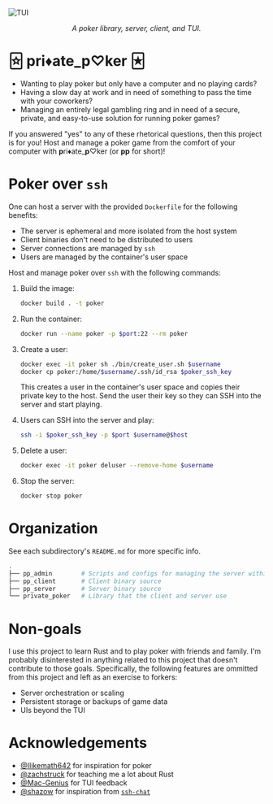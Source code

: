 ![TUI][0]

<div align="center">
    <i>A poker library, server, client, and TUI.</i>
</div>


# 🃟 pri♦ate_p♡ker 🃏︎

- Wanting to play poker but only have a computer and no playing cards?
- Having a slow day at work and in need of something to pass the time
  with your coworkers?
- Managing an entirely legal gambling ring and in need of a secure,
  private, and easy-to-use solution for running poker games?

If you answered "yes" to any of these rhetorical questions, then this project
is for you! Host and manage a poker game from the comfort of your computer
with **p**ri♦ate_**p**♡ker (or **pp** for short)!

# Poker over `ssh`

One can host a server with the provided `Dockerfile` for the following
benefits:

- The server is ephemeral and more isolated from the host system
- Client binaries don't need to be distributed to users
- Server connections are managed by `ssh`
- Users are managed by the container's user space

Host and manage poker over `ssh` with the following commands:

1. Build the image:
   
   ```bash
   docker build . -t poker
   ```

2. Run the container:

   ```bash
   docker run --name poker -p $port:22 --rm poker
   ```

3. Create a user:

   ```bash
   docker exec -it poker sh ./bin/create_user.sh $username
   docker cp poker:/home/$username/.ssh/id_rsa $poker_ssh_key
   ```

   This creates a user in the container's user space and copies
   their private key to the host. Send the user their key so they
   can SSH into the server and start playing.

4. Users can SSH into the server and play:

   ```bash
   ssh -i $poker_ssh_key -p $port $username@$host
   ```

5. Delete a user:

   ```bash
   docker exec -it poker deluser --remove-home $username
   ```

6. Stop the server:

   ```bash
   docker stop poker
   ```

# Organization

See each subdirectory's `README.md` for more specific info.

```bash
.
├── pp_admin        # Scripts and configs for managing the server within Docker
├── pp_client       # Client binary source
├── pp_server       # Server binary source
└── private_poker   # Library that the client and server use
```

# Non-goals

I use this project to learn Rust and to play poker with friends
and family. I'm probably disinterested in anything related to this
project that doesn't contribute to those goals. Specifically, the
following features are ommitted from this project and left as an
exercise to forkers:

- Server orchestration or scaling
- Persistent storage or backups of game data
- UIs beyond the TUI

# Acknowledgements

- [@Ilikemath642][1] for inspiration for poker
- [@zachstruck][2] for teaching me a lot about Rust
- [@Mac-Genius][3] for TUI feedback
- [@shazow][4] for inspiration from [`ssh-chat`][5]

[0]: https://github.com/theOGognf/private_poker/blob/39b586751eae28033b6c1e086b81bfbd6ce74729/assets/tui.png?raw=true
[1]: https://github.com/Ilikemath642
[2]: https://github.com/zachstruck
[3]: https://github.com/Mac-Genius
[4]: https://github.com/shazow
[5]: https://github.com/shazow/ssh-chat
